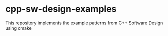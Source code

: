 # cpp-sw-design-examples
This repository implements the example patterns from C++ Software Design using cmake
